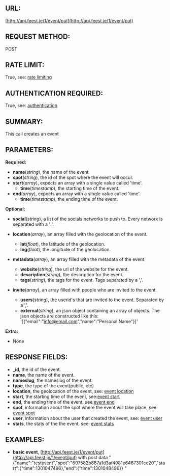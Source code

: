 URL:
----
[http://api.feest.je/1/event/put](http://api.feest.je/1/event/put)

REQUEST METHOD:
---------------
POST

RATE LIMIT:
-----------
True, see: [rate limiting](parts/rate-limiting.md)

AUTHENTICATION REQUIRED:
------------------------
True, see: [authentication](parts/authentication.md)

SUMMARY:
--------
This call creates an event

PARAMETERS:
-----------

**Required:**

- **name**(*string*), the name of the event.
- **spot**(*string*), the id of the spot where the event will occur.
- **start**(*array*), expects an array with a single value called 'time'.
	- **time**(*timestamp*), the starting time of the event.
- **end**(*array*), expects an array with a single value called 'time'.
	- **time**(*timestamp*), the ending time of the event.
		
**Optional:**

- **social**(*string*), a list of the socials networks to push to. Every network is separated with a ':'.
- **location**(*array*), an array filled with the geolocation of the event.
	- **lat**(*float*), the latitude of the geolocation.
	- **lng**(*float*), the longitude of the geolocation.
		
- **metadata**(*array*), an array filled with the metadata of the event.
	- **website**(*string*), the url of the website for the event.
	- **description**(*string*), the description for the event.
	- **tags**(*string*), the tags for the event. Tags separated by a ','.
		
- **invite**(*array*), an array filled with people who are invited to the event.
	- **users**(*string*), the userid's that are invited to the event. Separated by a ','.
	- **external**(*string*), an json object containing an array of objects. The json objects are constructed like this: '[{"email":"info@email.com","name":"Personal Name"}]'

**Extra:**

- None
	
RESPONSE FIELDS:
----------------

 - **_id**, the id of the event.
 - **name**, the name of the event.
 - **nameslug**, the nameslug of the event.
 - **type**, the type of the event(public, etc)
 - **location**, the geolocation of the event, see: [event location](parts/location.md)
 - **start**, the starting time of the event, see:[event start](parts/start-or-end.md)
 - **end**, the ending time of the event, see:[event end](parts/start-or-end.md)
 - **spot**, information about the spot where the event will take place, see: [event spot](parts/spot.md)
 - **user**, information about the user that created the event, see: [event user](parts/user.md)
 - **stats**, the stats of the the event, see: [event stats](parts/event-stats.md)

EXAMPLES:
---------

 - **basic event**, [http://api.feest.je/1/event/put](http://api.feest.je/1/event/put) with post data "{"name":"testevent","spot":"607582b687a1d3af4981e6467301ec20","start":{"time":1301047496},"end":{"time":1301048496}} "